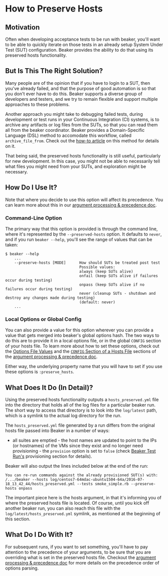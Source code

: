 # How to Preserve Hosts

## Motivation

Often when developing acceptance tests to be run with beaker, you'll want to be able to quickly iterate on those tests in an already setup System Under Test (SUT) configuration. Beaker provides the ability to do that using its preserved hosts functionality.

## But Is This The Right Solution?

Many people are of the opinion that if you have to login to a SUT, then you've already failed, and that the purpose of good automation is so that you don't ever have to do this. Beaker supports a diverse group of developers and testers, and we try to remain flexible and support multiple approaches to these problems.

Another approach you might take to debugging failed tests, during development or test runs in your Continuous Integration (CI) systems, is to archive any artifacts or log files from the SUTs, so that you can read them all from the beaker coordinator. Beaker provides a Domain-Specific Language (DSL) method to accomodate this workflow, called `archive_file_from`. Check out the [how-to article](archive_sut_files.md) on this method for details on it.

That being said, the preserved hosts functionality is still useful, particularly for new development. In this case, you might not be able to necessarily tell what files you might need from your SUTs, and exploration might be necessary.

## How Do I Use It?

Note that where you decide to use this option will affect its precedence. You can learn more about this in our [argument processing & precedence doc](../concepts/argument_processing_and_precedence.md).

### Command-Line Option

The primary way that this option is provided is through the command line, where it's represented by the `--preserved-hosts` option. It defaults to `never`, and if you run `beaker --help`, you'll see the range of values that can be taken:

    $ beaker --help
        ...
        --preserve-hosts [MODE]      How should SUTs be treated post test
                                     Possible values:
                                     always (keep SUTs alive)
                                     onfail (keep SUTs alive if failures occur during testing)
                                     onpass (keep SUTs alive if no failures occur during testing)
                                     never (cleanup SUTs - shutdown and destroy any changes made during testing)
                                     (default: never)
        ...

### Local Options or Global Config

You can also provide a value for this option wherever you can provide a value that gets merged into beaker's global options hash. The two ways to do this are to provide it in a local options file, or in the global `CONFIG` section of your hosts file. To learn more about how to set these options, check out the [Options File Values](../concepts/argument_processing_and_precedence.md#options-file-values) and the [`CONFIG` Section of a Hosts File](../concepts/argument_processing_and_precedence.md#config-section-of-hosts-file) sections of the [argument processing & precedence doc](../concepts/argument_processing_and_precedence.md).

Either way, the underlying property name that you will have to set if you use these options is `:preserve_hosts`.

## What Does It Do (In Detail)?

Using the preserved hosts functionality outputs a `hosts_preserved.yml` file into the directory that holds all of the log files for a particular beaker run. The short way to access that directory is to look into the `log/latest` path, which is a symlink to the actual log directory for the run.

The `hosts_preserved.yml` file generated by a run differs from the original hosts file passed into Beaker in a number of ways:

- all suites are emptied - the host names are updated to point to the IPs (or hostnames) of the VMs since they exist and no longer need provisioning - the `provision` option is set to `false` (check [Beaker Test Run's](../tutorials/test_run.md) provisioning section for details).

Beaker will also output the lines included below at the end of the run:

    You can re-run commands against the already provisioned SUT(s) with:
    /.../beaker --hosts log/centos7-64mdac-ubuntu1504-64a/2016-07-18_13_42_44/hosts_preserved.yml --tests smoke_simple.rb --preserve-hosts onpass

The important piece here is the hosts argument, in that it's informing you of where the preserved hosts file is located. Of course, until you kick off another beaker run, you can also reach this file with the `log/latest/hosts_preserved.yml` symlink, as mentioned at the beginning of this section.

## What Do I Do With It?

For subsequent runs, if you want to set something, you'll have to pay attention to the precedence of your arguments, to be sure that you are overriding what is set in the preserved hosts file. Checkout the [argument processing & precedence doc](../concepts/argument_processing_and_precedence.md) for more details on the precedence order of options parsing.
